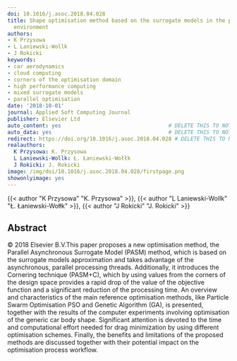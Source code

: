 ```yaml
---
doi: 10.1016/j.asoc.2018.04.028
title: Shape optimisation method based on the surrogate models in the parallel asynchronous
  environment
authors:
- K Przysowa
- L Laniewski-Wollk
- J Rokicki
keywords:
- car aerodynamics
- cloud computing
- corners of the optimisation domain
- high performance computing
- mixed surrogate models
- parallel optimisation
date: '2018-10-01'
journal: Applied Soft Computing Journal
publisher: Elsevier Ltd
auto_content: yes                                  # DELETE THIS TO NOT AUTO GENERATE CONTENT
auto_data: yes                                     # DELETE THIS TO NOT AUTO GENERATE METADATA
redirect: https://doi.org/10.1016/j.asoc.2018.04.028 # DELETE THIS TO NOT REDIRECT
realauthors:
  K Przysowa: K. Przysowa
  L Laniewski-Wollk: Ł. Łaniewski-Wołłk
  J Rokicki: J. Rokicki
image: /img/doi/10.1016/j.asoc.2018.04.028/firstpage.png
showonlyimage: yes
---
```

{{< author "K Przysowa" "K. Przysowa" >}}, {{< author "L Laniewski-Wollk" "Ł. Łaniewski-Wołłk" >}}, {{< author "J Rokicki" "J. Rokicki" >}}

## Abstract
© 2018 Elsevier B.V.This paper proposes a new optimisation method, the Parallel Asynchronous Surrogate Model (PASM) method, which is based on the surrogate models approximation and takes advantage of the asynchronous, parallel processing threads. Additionally, it introduces the Cornering technique (PASM+C), which by using values from the corners of the design space provides a rapid drop of the value of the objective function and a significant reduction of the processing time. An overview and characteristics of the main reference optimisation methods, like Particle Swarm Optimisation PSO and Genetic Algorithm (GA), is presented, together with the results of the computer experiments involving optimisation of the generic car body shape. Significant attention is devoted to the time and computational effort needed for drag minimization by using different optimisation schemes. Finally, the benefits and limitations of the proposed methods are discussed together with their potential impact on the optimisation process workflow.
